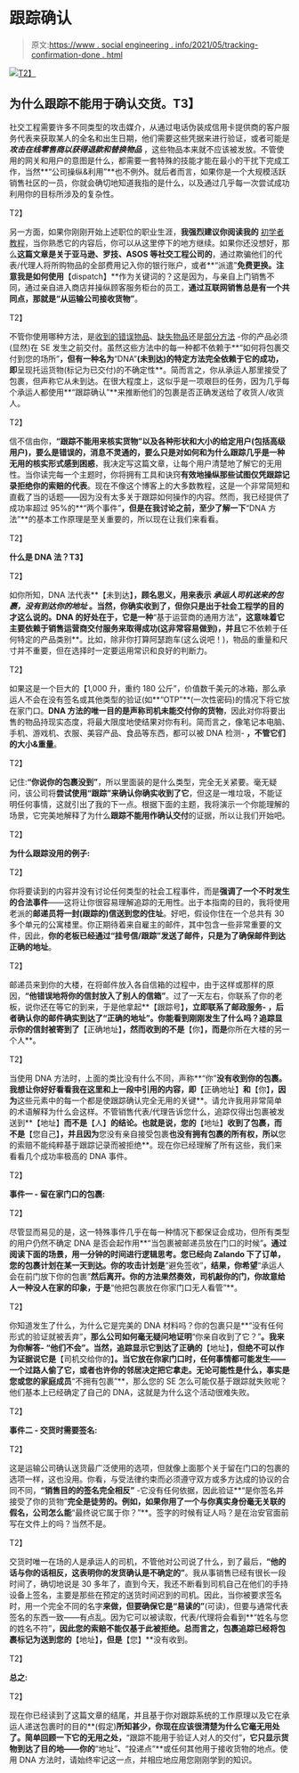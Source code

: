 # 跟踪确认

> 原文:[https://www . social engineering . info/2021/05/tracking-confirmation-done . html](https://www.socialengineering.info/2021/05/tracking-confirmation-done.html)

[![](../Images/5c7ac809c2f58b6ad59b99fff73842b2.png)T2】](https://1.bp.blogspot.com/-dGEAmPiKgvw/YIEdbwkya7I/AAAAAAAALtI/-QJRz6NL-u8Ntssn2-5-lJjpDT0dUiBRQCLcBGAsYHQ/s226/Tracking%2BConfirmation.%2Bwww.socialengineers.net.png)

## **为什么跟踪不能用于确认交货。T3】**

社交工程需要许多不同类型的攻击媒介，从通过电话伪装成信用卡提供商的客户服务代表来获取某人的全名和出生日期，他们需要这些凭据来进行验证，或者可能是 ***攻击在线零售商以获得退款和替换物品*** ，这些物品本来就不应该被发放。不管使用的网关和用户的意图是什么，都需要一套特殊的技能才能在最小的干扰下完成工作，当然**“公司操纵&利用”**也不例外。就后者而言，如果你是一个大规模活跃销售社区的一员，你就会确切地知道我指的是什么，以及通过几乎每一次尝试成功利用你的目标所涉及的复杂性。

 T2】

另一方面，如果你刚刚开始上述职位的职业生涯，**我强烈建议你阅读我的** [初学者教程](https://www.socialengineers.net/search/label/Beginner%20SEing%20Tutorials)，当你熟悉它的内容后，你可以从这里停下的地方继续。如果你还没想好，那么**这篇文章是关于亚马逊、罗技、ASOS 等社交工程公司的**，通过欺骗他们的代表/代理人将所购物品的全部费用记入你的银行账户，或者**“派遣”**免费更换。注意我是如何使用**【dispatch】**作为关键词的？这是因为，与亲自上门销售不同，通过亲自进入商店并操纵顾客服务柜台的员工，**通过互联网销售总是有一个共同点，那就是“从运输公司接收货物”**。

 T2】

不管你使用哪种方法，是[收到的错误物品](https://www.socialengineers.net/2020/07/wrong-item-received-method.html)、[缺失物品](https://www.socialengineers.net/2020/09/the-missing-item-method-done.html)还是[部分方法](https://www.socialengineers.net/2020/09/the-partial-method.html) -你的产品必须(显然)在 SE 发生之前交付。虽然这些方法中的每一种都不依赖于**“如何将包裹交付到您的场所”**，但有一种名为**“DNA”**(未到达)的特定方法完全依赖于它的成功，即**呈现托运货物(标记为已交付)的不确定性**。简而言之，你从承运人那里接受了包裹，但声称它从未到达。在很大程度上，这似乎是一项艰巨的任务，因为几乎每个承运人都使用**“跟踪确认”**来推断他们的包裹是否正确发送给了收货人/收货人。

 T2】

信不信由你，**“跟踪不能用来核实货物”**以及各种形状和大小的给定用户(包括高级用户)，要么是错误的，消息不灵通的，要么只是对如何和为什么**跟踪几乎是一种无用的核实形式感到困惑**，我决定写这篇文章，让每个用户清楚地了解它的无用性。当你读完每一个主题时，你将拥有工具和诀窍**有效地操纵那些试图仅凭跟踪记录拒绝你的索赔的代表**。现在不像这个博客上的大多数教程，这是一个非常简短和直截了当的话题——因为没有太多关于跟踪如何操作的内容。然而，我已经提供了成功率超过 95%的**“两个事件”**，但是在我讨论之前，至少了解一下**“DNA 方法”**的基本工作原理是至关重要的，所以现在让我们来看看。

 T2】

**什么是 DNA 法？T3】**

 T2】

如你所知，DNA 法代表**【未到达】**，顾名思义，用来表示 ***承运人司机送来的包裹，没有到达你的地址*** 。当然，你确实收到了，但你只是出于社会工程学的目的才这么说的。DNA 的好处在于，它是一种**“基于运营商的通用方法”**，这意味着它主要依赖于销售运营商交付服务来取得成功(这非常容易做到)，并且**它不依赖于任何特定的产品类别**。比如，除非你打算阿瑟跑车(这么说吧！)，物品的重量和尺寸并不重要，但在选择时一定要运用常识和良好的判断力。

 T2】

如果这是一个巨大的【1,000 升，重约 180 公斤”，价值数千美元的冰箱，那么承运人不会在没有签名或其他类型的验证(如**“OTP”**(一次性密码)的情况下将它放在家门口。**DNA 方法的唯一目的是声称司机未能交付你的货物**，因此对你将要出售的物品持现实态度，将最大限度地使结果对你有利。简而言之，像笔记本电脑、手机、游戏机、衣服、美容产品、食品等东西，都可以被 DNA 检测- **，不管它们的大小&重量**。

 T2】

记住:**“你说你的包裹没到”**，所以里面装的是什么类型，完全无关紧要。毫无疑问，该公司将**尝试使用“跟踪”来确认你确实收到了它**，但这是一堆垃圾，不能证明任何事情，这就引出了我的下一点。根据下面的主题，我将演示一个你能理解的场景，它完美地解释了为什么**跟踪不能用作确认交付**的证据，所以让我们开始吧。

 T2】

**为什么跟踪没用的例子:**

 T2】

你将要读到的内容并没有讨论任何类型的社会工程事件，而是**强调了一个不时发生的合法事件**——这将让你很容易理解追踪的无用性。出于本指南的目的，我将使用老派的**邮递员将一封(跟踪的)信送到您的住址**。好吧，假设你住在一个总共有 30 多个单元的公寓楼里。你正期待着来自雇主的邮件，其中包含一些非常重要的文件，因此，**你的老板已经通过“挂号信/跟踪”发送了邮件，只是为了确保邮件到达正确的地址**。

 T2】

邮递员来到你的大楼，在将邮件放入各自信箱的过程中，由于这样或那样的原因，**“他错误地将你的信封放入了别人的信箱”**。过了一天左右，你联系了你的老板，说你还在等它的到来，于是他拿起**【跟踪号】**，立即联系了邮政服务- **，后者确认你的邮件确实到达了“正确的地址”**。你能看到刚刚发生了什么吗？追踪显示你的信封被寄到了**【正确地址】**，然而收到的不是**【你】**，而是**你所在大楼的另一个人**。

 T2】

当使用 DNA 方法时，上面的类比没有什么不同，声称**“你”**没有收到你的包裹。我想让你好好看看我在这里和上一段中引用的内容，即**【正确地址】**和**【你】**，因为**这些元素中的每一个都是使跟踪确认完全无用的关键**。请允许我用非常简单的术语解释为什么会这样。不管销售代表/代理告诉您什么，追踪仅得出包裹被发送到**【地址】**而不是**【人】**的结论。也就是说，您的**【地址】**收到了包裹，而不是**【您自己】**，并且因为**您没有亲自接受包裹**也没有拥有包裹的所有权，所以**您的索赔不能纯粹基于跟踪记录而被拒绝**。现在你已经理解了所有这些，我们来看看几个成功率极高的 DNA 事件。

 T2】

**事件一 - 留在家门口的包裹:**

 T2】

尽管显而易见的是，这一特殊事件几乎在每一种情况下都保证会成功，但所有类型的用户仍然不确定 DNA 是否会起作用**“当包裹被邮递员放在门口的时候”**。通过阅读下面的场景，用一分钟的时间进行逻辑思考。您已经向 Zalando 下了订单，您的包裹计划在某一天到达。你的攻击计划是**“避免签收”**，结果，你希望**“承运人会在前门放下你的包裹”**然后离开。你的方法果然奏效，司机敲你的门，你故意给人一种没人在家的印象，于是**“他把包裹放在你家门口无人看管”**。

 T2】

你知道发生了什么，为什么它是完美的 DNA 材料吗？你的包裹只是**“没有任何形式的验证就被丢弃”**，那么公司如何毫无疑问地证明**“你亲自收到了它？”**。我来为你解答- **“他们不会”**。当然，追踪显示它到达了正确的**【地址】**，但绝不可以作为证据说它是**【司机交给你的】**。当它放在你家门口时，任何事情都可能发生——一个过路人偷了它，或者也许你的邻居决定把它拿走。无论可能性是什么，事实是您或您的家庭成员**“不拥有包裹”**，那么您的 SE 怎么可能仅基于跟踪就失败呢？他们基本上已经确定了自己的 DNA，这就是为什么这个活动很难失败。

 T2】

**事件二 - 交货时需要签名:**

 T2】

这是运输公司确认送货最广泛使用的选项，但就像上面那个关于留在门口的包裹的选项一样，这也没用。你看，与受法律约束而必须遵守双方或多方达成的协议的合同不同，**“销售目的的签名完全相反”** -它没有任何依据，因此验证**“是你签名并接受了你的货物”**完全是徒劳的。例如，如果你用了一个与你真实身份毫无关联的假名，公司怎么能**“最终说它属于你？”**。签字的时候有证人吗？是在治安官面前写在文件上的吗？当然不是。

 T2】

交货时唯一在场的人是承运人的司机，不管他对公司说了什么，到了最后，**“他的话与你的话相反，这表明你的发货确认是不确定的”**。我从事销售已经有很长一段时间了，确切地说是 30 多年了，直到今天，我还不断看到司机自己在他们的手持设备上签名，主要是那些在预定的送货时间迟到的司机。因此，当你被要求签名时，用一个完全不同的名字**来做，但要确保它是“易读的”**(可读)，但要与通常代表签名的东西一致——有点乱。因为它可以被读取，代表/代理将会看到**“姓名与您的姓名不符”**，因此您的索赔不能仅基于此被拒绝。总而言之，包裹追踪已经将包裹标记为送到您的**【地址】**，但是**【您】**没有收到。

 T2】

**总之:**

 T2】

现在你已经读到了这篇文章的结尾，并且基于你对跟踪系统的工作原理以及它在承运人递送包裹时的目的**(假定)**所知甚少，你现在应该很清楚为什么它毫无用处了。简单回顾一下它的无用之处，**“跟踪不能用于验证人对人的交付”**，它只显示货物到达了目的地——你的**“地址”**、**“投递点”**或任何其他用于接收货物的地点。使用 DNA 方法时，请始终牢记这一点，并相应地应用您刚刚学到的知识。